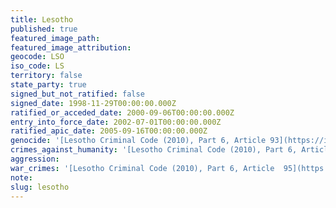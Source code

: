 ```yaml
---
title: Lesotho
published: true
featured_image_path:
featured_image_attribution:
geocode: LSO
iso_code: LS
territory: false
state_party: true
signed_but_not_ratified: false
signed_date: 1998-11-29T00:00:00.000Z
ratified_or_acceded_date: 2000-09-06T00:00:00.000Z
entry_into_force_date: 2002-07-01T00:00:00.000Z
ratified_apic_date: 2005-09-16T00:00:00.000Z
genocide: '[Lesotho Criminal Code (2010), Part 6, Article 93](https://iccdb.hrlc.net/data/doc/776/keyword/46/)'
crimes_against_humanity: '[Lesotho Criminal Code (2010), Part 6, Article 94](https://iccdb.hrlc.net/data/doc/776/keyword/13/)'
aggression:
war_crimes: '[Lesotho Criminal Code (2010), Part 6, Article  95](https://iccdb.hrlc.net/data/doc/776/keyword/145/)'
note:
slug: lesotho
---
```



